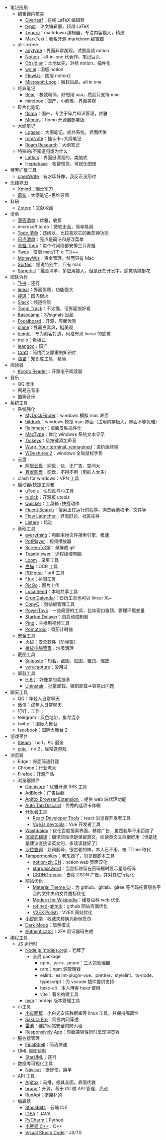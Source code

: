 - 笔记应用
  - 编辑器内核类
    - [Overleaf](https://cn.overleaf.com)：在线 LaTeX 编辑器
    - [typst](https://typst.app/)：论文编辑器，超越 LaTeX
    - [Typora](https://typora.io/)：markdown 编辑器，专注内容输入，精致
    - [MarkText](https://www.marktext.cc/)：著名开源 markdown 编辑器
  - all-in-one
    - [anytype](https://anytype.io/)：界面非常美观，试图超越 notion
    - [Notion](https://www.notion.so/desktop)：all-in-one 代表作，笔记巨头
    - [Obsidian](https://obsidian.md/)：本地优先，对标 notion，插件化
    - [wolai](https://www.wolai.com/)：国版 notion
    - [FlowUs](https://flowus.cn/product)：国版 notion2
    - [Microsoft Loop](https://loop.microsoft.com/learn)：微软出品，all in one
  - 经典笔记
    - [Bear](https://bear.app/)：极致精简，好想用 aaa，然而只支持 mac
    - [mindbox](https://amindbox.com/)：国产，小而雅，界面美观
  - 碎片化笔记
    - [flomo](https://flomoapp.com/)：国产，专注于碎片知识管理，优雅
    - [Memos](https://www.usememos.com/)：flomo 开源自部署版
  - 大纲笔记
    - [Logseq](https://logseq.com/)：大纲笔记，插件系统，界面优美
    - [romNote](https://www.remnote.com/)：抽认卡+大纲笔记
    - [Roam Research](https://roamresearch.com/)：大纲笔记
  - 特殊的/不知道归类为什么
    - [Lattics](https://lattics.zineapi.com/zh-CN)：界面挺漂亮的，类脑式
    - [Heptabase](https://heptabase.com/)：收费较高，可视化图谱
- 博客扩散工具
  - [openWrite](http://admin.openwrite.cn/)：有水印好像，我反正没用过
- 思维导图
  - [Xmind](https://xmind.cn/)：瑞士军刀
  - [幕布](https://mubu.com/home)：大纲笔记+思维导图
- 科研
  - [Zotero](https://www.zotero.org/)：文献收藏
- 清单
  - [滴答清单](https://dida365.com)：优雅，收费
  - microsoft to do：微软出品，简单易用
  - [Todo 清单](https://todo.evestudio.cn/)：还阔以，比较喜欢它的番茄钟功能
  - [闪点清单](https://flicker.cool/)：亮点是简洁和悬浮菜单
  - [青蛙 Todo](https://www.shuge888.com/produce/frogtodo/)：每个时间段都安排三只青蛙
  - [Twos](https://www.twosapp.com/home)：仅限 mac/(ㄒ o ㄒ)/~~
  - [MoneyWiz](https://www.wiz.money/)：资金管理，然而只有 Mac
  - [Sorted](https://www.sortedapp.com/)：据说特别牛，只有 mac
  - [Superlist](https://www.superlist.com/)：融合清单，多应用接入，但是还在开发中，感觉功能挺花
- 团队协作
  - [飞书](https://www.feishu.cn/)：还行
  - [linear](https://linear.app/open-project/team/OPE/active)：界面优雅，功能强大
  - [禅道](https://www.zentao.net/)：国内很火
  - [Slack](https://slack.com/intl/zh-cn/)：频道性质
  - [Toggl Track](https://track.toggl.com/timer)：不太懂，但界面很好看
  - [Basecamp](https://basecamp.com/)：37signals 出品
  - [Focalboard](https://www.focalboard.com/)：开源，界面优雅
  - [plane](https://app.plane.so/)：界面白素风，挺美观
  - [height](https://height.app/)：专为创客打造，风格有点 linear 的感觉
  - [trello](https://trello.com/)：看板式
  - [leangoo](https://www.leangoo.com/)：国产
  - [Craft](https://www.craft.do/)：简约而又厚重的知识库
  - [语雀](https://www.yuque.com/dashboard)：知识库工具，精简
- 阅读器
  - [Koodo Reader](https://koodo.960960.xyz/zh)：开源电子阅读器
- 音乐
  - QQ 音乐
  - 网易云音乐
  - 酷狗音乐
- 系统工具
  - 系统强化
    - [MyDockFinder](https://www.mydockfinder.com/)：windows 模拟 mac 界面
    - [bitdock](http://www.bitdock.cn/)：windows 模拟 mac 界面（占用内存极大，界面不够优雅）
    - [Rainmeter](https://www.rainmeter.net/)：桌面皮肤插件化
    - [MacType](https://www.mactype.net/)：优化 windows 系统文本显示
    - [Tickeys](https://www.yingdev.com/projects/tickeys)：给按键添加声音
    - [Warp: Your terminal, reimagined](https://www.warp.dev/)：进阶版终端
    - [WGestures 2](https://www.yingdev.com/projects/wgestures2)：windows 全局鼠标手势
  - 云盘
    - [阿里云盘](https://www.alipan.com/)：网盘，快、无广告、空间大
    - [百度网盘](https://pan.baidu.com)：网盘，不得不用（用的人太多）
  - clash for windows：VPN 工具
  - 启动器/快捷工具箱
    - [uTools](https://www.u.tools/)：快启动与小工具
    - [rubick](https://rubick.vip/)：开源版 utools
    - [Quicker](https://getquicker.net/)：工具箱+快捷动作
    - [Fluent Search](https://fluentsearch.net/)：搜索正在运行的程序、浏览器选项卡、文件等
    - [Flow Launcher](https://www.flowlauncher.com/)：界面舒适、社区插件
    - [Listary](https://www.listary.com/)：启动
  - 基础工具
    - [everything](https://www.voidtools.com/zh-cn/)：电脑本地文件搜索引擎，极速
    - [PotPlayer](https://potplayer.en.softonic.com/)：视频播放器
    - [ScreenToGif](https://www.screentogif.com/)：录屏成 gif
    - [TeamViewer](https://www.teamviewer.com/apac/)：远程操控电脑
    - [Loom](https://www.loom.com/looms/videos)：录屏工具
    - [白描](https://baimiao.uzero.cn/)：OCR 工具
    - [PDFgear](https://www.pdfgear.com/zh/)：pdf 工具
    - [f.lux](https://justgetflux.com/)：护眼工具
    - [PicGo](https://molunerfinn.com/PicGo/)：图片上传
    - [LocalSend](https://localsend.org/#/)：本地共享工具
    - [Cron Calendar](https://cron.com/)：日历工具也可以 linear 风~
    - [CopyQ](https://hluk.github.io/CopyQ/)：剪贴板管理工具
    - [PowerToys](https://learn.microsoft.com/en-us/windows/powertoys/)：一些简便的工具，比如窗口置顶、管理环境变量
    - [Startup Delayer](https://www.r2.com.au/page/products/show/startup-delayer/)：自启动控制器
    - [Ping](https://ping.gg/)：主播用视频工具
    - [Pomotroid](https://splode.github.io/pomotroid/)：番茄计时器
  - 安全工具
    - [火绒](https://www.huorong.cn/person5.html)：安全软件（防弹窗）
    - [微软电脑管家](https://pcmanager.microsoft.com/zh-cn)：垃圾清理
  - 截图工具
    - [Snipaste](https://www.snipaste.com/)：知名，截图、贴图、置顶、缩放
    - [verycapture](https://verycapture.com/cn/index.html)：没用过
  - 卸载工具
    - [HiBit](https://www.hibitsoft.ir/Uninstaller.html)：好像拿的奖挺多
    - [Uninstalr](https://uninstalr.com/)：批量卸载，强制卸载=>容易出问题
- 聊天工具
  - QQ：年轻人日常聊天
  - 微信：成年人日常聊天
  - 钉钉：工作
  - telegram：灰色地带，鱼龙混杂
  - twitter：国际大舞台
  - facebook：国际大舞台 2
- 游戏平台
  - [Steam](https://store.steampowered.com/)：no.1，PC 最全
  - [epic](https://store.epicgames.com/en-US/)：no.2，经常送游戏
- 浏览器
  - Edge：界面简洁舒适
  - Chrome：行业老大
  - Firefox：开源产品
  - 浏览器插件
    - [Omnivore](https://omnivore.app/home)：优雅开源 RSS 工具
    - [AdBlock](https://microsoftedge.microsoft.com/addons/detail/adblock-%E2%80%94-%E6%9C%80%E4%BD%B3%E5%B9%BF%E5%91%8A%E6%8B%A6%E6%88%AA%E5%B7%A5%E5%85%B7/ndcileolkflehcjpmjnfbnaibdcgglog)：广告拦截
    - [Apifox Browser Extension ](https://microsoftedge.microsoft.com/addons/detail/apifox-browser-extension/haklpcemfcccpoeaibpbgacinnbfafbl)：提供 web 端代理功能
    - [Auto Tab Discard](https://webextension.org/listing/tab-discard.html)：优秀的选项卡休眠
    - 开发者工具
      - [React Developer Tools](https://microsoftedge.microsoft.com/addons/detail/react-developer-tools/gpphkfbcpidddadnkolkpfckpihlkkil)：react 浏览器开发者工具
      - [Vue.js devtools](https://chromewebstore.google.com/detail/vuejs-devtools/nhdogjmejiglipccpnnnanhbledajbpd)：Vue 开发者工具
    - [Washbaidu](https://microsoftedge.microsoft.com/addons/detail/washbaidu/keleecjcfmdfipfcjlfjghkdedjkpnln)：优化百度搜索界面，移除广告，虽然我早不用百度了
    - [沉浸式翻译](https://immersivetranslate.com/)：翻译网站但是保留源文，阅读英文文档很好用（但是还是建议直接读英文的，多读读就好了）
    - [沙拉查词](https://saladict.crimx.com/)：划词翻译，很古老的神，本人已不用，被 TTime 取代
    - [Tampermonkey](https://www.tampermonkey.net/index.php?browser=chrome&locale=zh)：老东西了，浏览器脚本工具
      - [notion-zh_CN](https://github.com/reamd7/notion-zh_CN)：notion web 页面汉化
      - [starpassword](https://github.com/syhyz1990/starpassword)：当鼠标停留在密码框时显示星号密码
      - [CSDNGreener](https://github.com/adlered/CSDNGreener)：去除 CSDN 广告，并对其进行优化
    - 网站优化
      - [Material Theme UI](https://material-theme.com/)：为 github、gitlab、gitee 等代码托管服务平台的文件夹和文件图标优化
      - [Modern for Wikipedia](https://chromewebstore.google.com/detail/modern-for-wikipedia/emdkdnnopdnajipoapepbeeiemahbjcn)：维基百科 web 优化
      - [refined-github](https://github.com/refined-github/refined-github)：github 网站页面优化
      - [V2EX Polish](https://chromewebstore.google.com/detail/v2ex-polish/onnepejgdiojhiflfoemillegpgpabdm)：V2EX 网站优化
    - [小舒同学](https://xiaoshuapp.com/)：收藏夹转换为新标签页
    - [Dark Mode](https://dark-mode.net/)：暗黑模式
    - [Authenticator](https://authenticator.cc/)：2FA 验证器码生成
- 编程工具
  - JS 运行时
    - [Node.js (nodejs.org)](https://nodejs.org/en)：老牌了
      - 全局 package
        - npm、yarn、pnpm：三大包管理器
        - nrm：npm 源管理器
        - eslint、eslint-plugin-vue、prettier、stylelint、ts-node、typescript：为 vscode 插件提供支持
        - hexo-cli：本人博客 hexo 使用
        - vite：著名构建工具
    - [nvm](https://nvm.uihtm.com/)：nodejs 版本管理工具
  - 小工具
    - [小皮面板](https://www.xp.cn/)：小白式安装数据库等 linux 工具，并保持隔离性
    - [Sakura Frp](https://www.natfrp.com/)：简易内网穿透
    - [雷池](https://waf-ce.chaitin.cn/)：维护网站安全的防火墙
    - [Responsively App](https://responsively.app/)：界面兼容性同时呈现浏览器
  - 服务器管理
    - [FinalShell](https://www.finalshell.org/)：简洁快速
  - UML 类图绘制
    - [StarUML](https://staruml.io/)：还行
  - 数据库可视化工具
    - [Navicat](https://navicat.com/en/)：挺好使，简单
  - API 工具
    - [Apifox](https://apifox.com/)：首推，极其全面，界面优雅
    - [bruno](https://www.usebruno.com/)：开源，基于 Git 做 API 管理，亮点
    - [RunApi](https://www.showdoc.com.cn/runapi/30291)：挺简朴的
  - 编辑器
    - [StackBlitz](https://stackblitz.com/)：云端 IDE
    - [IDEA](https://www.jetbrains.com/zh-cn/idea/)：JAVA
    - [PyCharm](https://www.jetbrains.com/pycharm/)：Python
    - [小熊猫 C++](https://royqh1979.gitee.io/redpandacpp/)：C++
    - [Visual Studio Code](https://code.visualstudio.com/)：JS/TS
